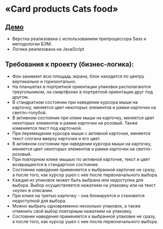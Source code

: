 # «Card products Cats food» 

## [Демо](https://nfdmitry.github.io/Product-cards-Cats-food/)

- Верстка реализована c использованием препроцессора Sass и методологии БЭМ.
- Логика реализована на JavaScript 

## Требования к проекту (бизнес-логика):

- Фон занимает всю площадь экрана, блок находится по центру вертикально и горизонтально.
- На планшетах в портретной ориентации упаковки располагаются треугольником, на смартфонах в портретной ориентации друг под другом.
- В стандратном состоянии при наведении курсора мыши на карточку, меняется цвет некоторых элементов и рамки карточки на светло-голубой.
- В активном состоянии при клике мыши на карточку, меняется цвет некоторых элементов и рамки карточки на розовый. Также изменяется текст под карточкой.
- При перемещении курсора мыши с активной карточки, меняется текст слогана вверху карточки и его цвет. 
- В активном состоянии при наведении курсора мыши на карточку, меняется цвет некоторых элементов и рамки карточки на светло-розовый.
- При повторном клике мышью по активной карточке, текст и цвет возвращаются в стандартное состояние.
- Состояние наведения применяется к выбранной карточке не сразу, а после того, как курсор ушел с нее после первоначального выбора.
- Каждая из упаковок может быть выбрана или недоступна для выбора. Выбор осуществляется нажатием на упаковку или на текст «купи» в описании.
- При клике на третью карточку - она блокируется и становится недоступной для выбора.
- Можно выбрать одновременно несколько упаковок, а также отменить свой выбор повторным нажатием на упаковку.
- Состояние наведения применяется к выбранной упаковке не сразу, а после того, как курсор ушел с нее после первоначального выбора.

